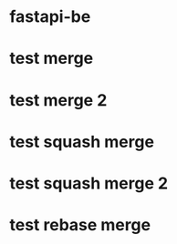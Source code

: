 # fastapi-be
# test merge
# test merge 2
# test squash merge
# test squash merge 2
# test rebase merge
